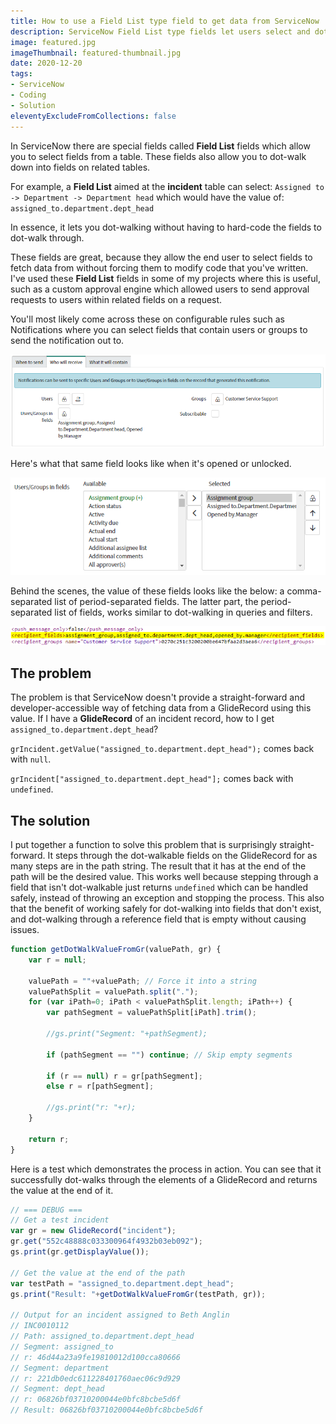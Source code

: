 ```yaml
---
title: How to use a Field List type field to get data from ServiceNow
description: ServiceNow Field List type fields let users select and dot-walk through fields, like "assigned_to.manager.email", which is awesome, but how can you use them to get data out of ServiceNow?
image: featured.jpg
imageThumbnail: featured-thumbnail.jpg
date: 2020-12-20
tags:
- ServiceNow
- Coding
- Solution
eleventyExcludeFromCollections: false
---
```


In ServiceNow there are special fields called **Field List** fields which allow you to select fields from a table. These fields also allow you to dot-walk down into fields on related tables. 

For example, a **Field List** aimed at the **incident** table can select:
`Assigned to -> Department -> Department head`
which would have the value of:
`assigned_to.department.dept_head`

In essence, it lets you dot-walking without having to hard-code the fields to dot-walk through.

These fields are great, because they allow the end user to select fields to fetch data from without forcing them to modify code that you've written. I've used these **Field List** fields in some of my projects where this is useful, such as a custom approval engine which allowed users to send approval requests to users within related fields on a request.

You'll most likely come across these on configurable rules such as Notifications where you can select fields that contain users or groups to send the notification out to.

![](./image-1.png)

Here's what that same field looks like when it's opened or unlocked.

![](./image-2.png)

Behind the scenes, the value of these fields looks like the below: a comma-separated list of period-separated fields. The latter part, the period-separated list of fields, works similar to dot-walking in queries and filters.

![](./image-3.png)

## The problem
The problem is that ServiceNow doesn't provide a straight-forward and developer-accessible way of fetching data from a GlideRecord using this value. If I have a **GlideRecord** of an incident record, how to I get `assigned_to.department.dept_head`?

`grIncident.getValue("assigned_to.department.dept_head");` comes back with `null`.

`grIncident["assigned_to.department.dept_head"];` comes back with `undefined`.

## The solution
I put together a function to solve this problem that is surprisingly straight-forward. It steps through the dot-walkable fields on the GlideRecord for as many steps are in the path string. The result that it has at the end of the path will be the desired value. This works well because stepping through a field that isn't dot-walkable just returns `undefined` which can be handled safely, instead of throwing an exception and stopping the process. This also  that the benefit of working safely for dot-walking into fields that don't exist, and dot-walking through a reference field that is empty without causing issues.

```js
function getDotWalkValueFromGr(valuePath, gr) {
	var r = null;
	
	valuePath = ""+valuePath; // Force it into a string
	valuePathSplit = valuePath.split(".");
	for (var iPath=0; iPath < valuePathSplit.length; iPath++) {
		var pathSegment = valuePathSplit[iPath].trim();
		
		//gs.print("Segment: "+pathSegment);
		
		if (pathSegment == "") continue; // Skip empty segments
		
		if (r == null) r = gr[pathSegment];
		else r = r[pathSegment];
		
		//gs.print("r: "+r);
	}

	return r;
}
```

Here is a test which demonstrates the process in action. You can see that it successfully dot-walks through the elements of a GlideRecord and returns the value at the end of it.

```js
// === DEBUG ===
// Get a test incident
var gr = new GlideRecord("incident");
gr.get("552c48888c033300964f4932b03eb092");
gs.print(gr.getDisplayValue());

// Get the value at the end of the path
var testPath = "assigned_to.department.dept_head";
gs.print("Result: "+getDotWalkValueFromGr(testPath, gr));

// Output for an incident assigned to Beth Anglin
// INC0010112
// Path: assigned_to.department.dept_head
// Segment: assigned_to
// r: 46d44a23a9fe19810012d100cca80666
// Segment: department
// r: 221db0edc611228401760aec06c9d929
// Segment: dept_head
// r: 06826bf03710200044e0bfc8bcbe5d6f
// Result: 06826bf03710200044e0bfc8bcbe5d6f
```
